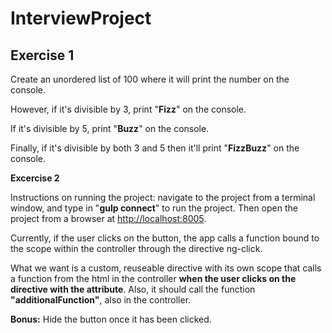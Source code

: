InterviewProject
================

<h2>Exercise 1</h2>

Create an unordered list of 100 where it will print the number on the console. 

However, if it's divisible by 3, print "<b>Fizz</b>" on the console. 

If it's divisible by 5, print "<b>Buzz</b>" on the console. 

Finally, if it's divisible by both 3 and 5 then it'll print "<b>FizzBuzz</b>" on the console.

<b>Excercise 2</b>

Instructions on running the project: navigate to the project from a terminal window, and type in "<b>gulp connect</b>" to run the project. Then open the project from a browser at <a href="http://localhost:8005">http://localhost:8005</a>. 

Currently, if the user clicks on the button, the app calls a function bound to the scope within the controller through the directive ng-click. 

What we want is a custom, reuseable directive with its own scope that calls a function from the html in the controller <b>when the user clicks on the directive with the attribute</b>. Also, it should call the function <b>"additionalFunction"</b>, also in the controller.

<b>Bonus:</b> Hide the button once it has been clicked.


